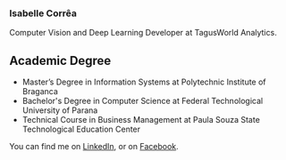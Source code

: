 ### Isabelle Corrêa

Computer Vision and Deep Learning Developer at TagusWorld Analytics.

## Academic Degree

<ul>
  <li>Master’s Degree in Information Systems at Polytechnic Institute of Braganca</li>
  <li>Bachelor's Degree in Computer Science at Federal Technological University of Parana</li>
  <li>Technical Course in Business Management at Paula Souza State Technological Education Center</li>
</ul>

<!-- Actual text -->

You can find me on [LinkedIn][2], or on [Facebook][1].

<!-- Links to your social media accounts -->

[1]: https://www.facebook.com/isabellemcorrea/
[2]: https://www.linkedin.com/in/isabelle-corrêa-854285172/


<!--
**Isaryll/Isaryll** is a ✨ _special_ ✨ repository because its `README.md` (this file) appears on your GitHub profile.
